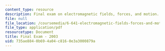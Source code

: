 ```yaml
---
content_type: resource
description: Final exam on electromagnetic fields, forces, and motion.
file: null
file_location: /coursemedia/6-641-electromagnetic-fields-forces-and-motion-spring-2005/735ae8840b694a04c8160e3a3000879a_final1.pdf
file_type: application/pdf
resourcetype: Document
title: Final Exam - 2003
uid: 735ae884-0b69-4a04-c816-0e3a3000879a
---
```


